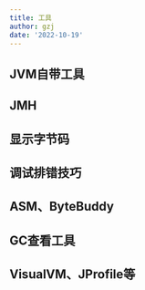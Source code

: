 ```yaml
---
title: 工具
author: gzj
date: '2022-10-19'
---
```

## JVM自带工具
## JMH
## 显示字节码
## 调试排错技巧
## ASM、ByteBuddy
## GC查看工具
## VisualVM、JProfile等